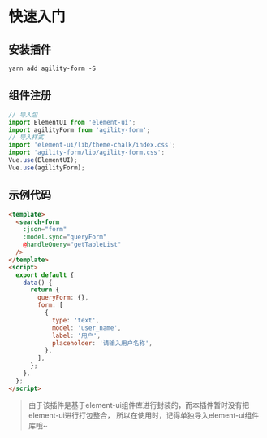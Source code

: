 # 快速入门

## 安装插件

```shell
yarn add agility-form -S
```

## 组件注册

```js
// 导入包
import ElementUI from 'element-ui';
import agilityForm from 'agility-form';
// 导入样式
import 'element-ui/lib/theme-chalk/index.css';
import 'agility-form/lib/agility-form.css';
Vue.use(ElementUI);
Vue.use(agilityForm);
```

## 示例代码


```html
<template>
  <search-form
    :json="form"
    :model.sync="queryForm"
    @handleQuery="getTableList"
  />
</template>
<script>
  export default {
    data() {
      return {
        queryForm: {},
        form: [
          {
            type: 'text',
            model: 'user_name',
            label: '用户',
            placeholder: '请输入用户名称',
          },
        ],
      };
    },
  };
</script>
```
> 由于该插件是基于element-ui组件库进行封装的，而本插件暂时没有把element-ui进行打包整合， 所以在使用时，记得单独导入element-ui组件库哦~